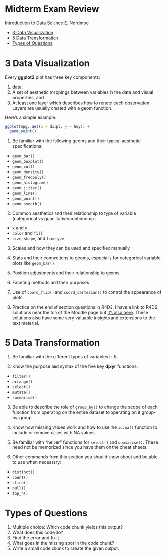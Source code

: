 Midterm Exam Review
================
Introduction to Data Science
E. Nordmoe

  - [3 Data Visualization](#data-visualization)
  - [5 Data Transformation](#data-transformation)
  - [Types of Questions](#types-of-questions)

# 3 Data Visualization

Every **ggplot2** plot has three key components:

1.  data,
2.  A set of aesthetic mappings between variables in the data and visual
    properties, and
3.  At least one layer which describes how to render each observation.
    Layers are usually created with a geom function.

Here’s a simple example:

``` r
ggplot(mpg, aes(x = displ, y = hwy)) + 
  geom_point()
```

1.  Be familiar with the following geoms and their typical aesthetic
    specifications:

<!-- end list -->

  - `geom_bar()`  
  - `geom_boxplot()`  
  - `geom_col()`  
  - `geom_density()`  
  - `geom_freqpoly()`  
  - `geom_histogram()`  
  - `geom_jitter()`  
  - `geom_line()`
  - `geom_point()`  
  - `geom_smooth()`

<!-- end list -->

2.  Common aesthetics and their relationship to type of variable
    (categorical vs quantitative/continuous) :

<!-- end list -->

  - `x` and `y`  
  - `color` and `fill`  
  - `size`, `shape`, and `linetype`

<!-- end list -->

3.  Scales and how they can be used and specified manually

4.  Stats and their connections to geoms, especially for categorical
    variable plots like `geom_bar()`.

5.  Position adjustments and their relationship to geoms

6.  Faceting methods and their purposes

7.  Use of `coord_flip()` and `coord_cartesian()` to control the
    appearance of plots.

8.  Practice on the end of section questions in R4DS. I have a link to
    R4DS solutions near the top of the Moodle page but [it’s also
    here](https://moodle.kzoo.edu/mod/url/view.php?id=199818). These
    solutions also have some very valuable insights and extensions to
    the text material.

# 5 Data Transformation

1.  Be familiar with the different types of variables in R.

2.  Know the purpose and syntax of the five key **dplyr** functions:  

<!-- end list -->

  - `filter()`  
  - `arrange()`  
  - `select()`  
  - `mutate()`  
  - `summarise()`

<!-- end list -->

3.  Be able to describe the role of `group_by()` to change the scope of
    each function from operating on the entire dataset to operating on
    it group-by-group.

4.  Know how missing values work and how to use the `is.na()` function
    to include or remove cases with NA values.

5.  Be familiar with “helper” functions for `select()` and
    `summarise()`. These need not be memorized since you have them on
    the cheat sheets.

6.  Other commands from this section you should know about and be able
    to use when necessary:

<!-- end list -->

  - `distinct()`  
  - `count()`  
  - `slice()`  
  - `pull()`  
  - `top_n()`

# Types of Questions

1.  Multiple choice: Which code chunk yields this output?  
2.  What does this code do?
3.  Find the error and fix it.  
4.  What goes in the missing spot in the code chunk?  
5.  Write a small code chunk to create the given output.
